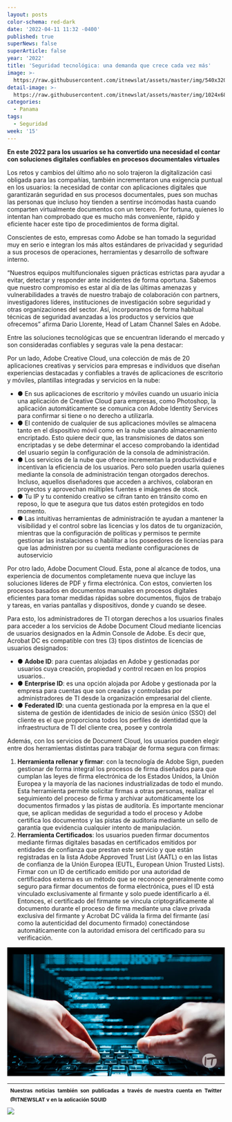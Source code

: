 ```yaml
---
layout: posts
color-schema: red-dark
date: '2022-04-11 11:32 -0400'
published: true
superNews: false
superArticle: false
year: '2022'
title: 'Seguridad tecnológica: una demanda que crece cada vez más'
image: >-
  https://raw.githubusercontent.com/itnewslat/assets/master/img/540x320/Seguridad-teclado-p.jpg
detail-image: >-
  https://raw.githubusercontent.com/itnewslat/assets/master/img/1024x680/Seguridad-teclado-g.jpg
categories:
  - Panama
tags:
  - Seguridad
week: '15'
---
```

**En este 2022 para los usuarios se ha convertido una necesidad el contar con soluciones digitales confiables en procesos documentales virtuales**

Los retos y cambios del último año no solo trajeron la digitalización casi obligada para las compañías, también incrementaron una exigencia puntual en los usuarios: la necesidad de contar con aplicaciones digitales que garantizarán seguridad en sus procesos documentales, pues son muchas las personas que incluso hoy tienden a sentirse incómodas hasta cuando comparten virtualmente documentos con un tercero. Por fortuna, quienes lo intentan han comprobado que es mucho más conveniente, rápido y eficiente hacer este tipo de procedimientos de forma digital. 

Conscientes de esto, empresas como Adobe se han tomado la seguridad muy en serio e integran los más altos estándares de privacidad y seguridad a sus procesos de operaciones, herramientas y desarrollo de software interno.

“Nuestros equipos multifuncionales siguen prácticas estrictas para ayudar a evitar, detectar y responder ante incidentes de forma oportuna. Sabemos que nuestro compromiso es estar al día de las últimas amenazas y vulnerabilidades a través de nuestro trabajo de colaboración con partners, investigadores líderes, instituciones de investigación sobre seguridad y otras organizaciones del sector. Así, incorporamos de forma habitual técnicas de seguridad avanzadas a los productos y servicios que ofrecemos” afirma Dario Llorente, Head of Latam Channel Sales en Adobe. 

Entre las soluciones tecnológicas que se encuentran liderando el mercado y son consideradas confiables y seguras vale la pena destacar:

Por un lado, Adobe Creative Cloud, una colección de más de 20 aplicaciones creativas y servicios para empresas e individuos que diseñan experiencias destacadas y confiables a través de aplicaciones de escritorio y móviles, plantillas integradas y servicios en la nube: 

- ●	En sus aplicaciones de escritorio y móviles cuando un usuario inicia una aplicación de Creative Cloud para empresas, como Photoshop, la aplicación automáticamente se comunica con Adobe Identity Services para confirmar si tiene o no derecho a utilizarla.  
- ●	El contenido de cualquier de sus aplicaciones móviles se almacena tanto en el dispositivo móvil como en la nube usando almacenamiento encriptado. Esto quiere decir que, las transmisiones de datos son encriptadas y se debe determinar el acceso comprobando la identidad del usuario según la configuración de la consola de administración.
- ●	Los servicios de la nube que ofrece incrementan la productividad e incentivan la eficiencia de los usuarios. Pero solo pueden usarla quienes mediante la consola de administración tengan otorgados derechos. Incluso, aquellos diseñadores que acceden a archivos, colaboran en proyectos y aprovechan múltiples fuentes e imágenes de stock. 
- ●	Tu IP y tu contenido creativo se cifran tanto en tránsito como en reposo, lo que te asegura que tus datos estén protegidos en todo momento.
- ●	Las intuitivas herramientas de administración te ayudan a mantener la visibilidad y el control sobre las licencias y los datos de tu organización, mientras que la configuración de políticas y permisos te permite gestionar las instalaciones o habilitar a los poseedores de licencias para que las administren por su cuenta mediante configuraciones de autoservicio

Por otro lado, Adobe Document Cloud. Esta, pone al alcance de todos, una experiencia de documentos completamente nueva que incluye las soluciones líderes de PDF y firma electrónica. Con estos, convierten los procesos basados en documentos manuales en procesos digitales eficientes para tomar medidas rápidas sobre documentos, flujos de trabajo y tareas, en varias pantallas y dispositivos, donde y cuando se desee. 

Para esto, los administradores de TI otorgan derechos a los usuarios finales para acceder a los servicios de Adobe Document Cloud mediante licencias de usuarios designados en la Admin Console de Adobe. Es decir que, Acrobat DC es compatible con tres (3) tipos distintos de licencias de usuarios designados:

- ●	**Adobe ID**: para cuentas alojadas en Adobe y gestionadas por usuarios cuya creación, propiedad y control recaen en los propios usuarios..
- ●	**Enterprise ID**: es una opción alojada por Adobe y gestionada por la empresa para cuentas que son creadas y controladas por administradores de TI desde la organización empresarial del cliente. 
- ●	**Federated ID**: una cuenta gestionada por la empresa en la que el sistema de gestión de identidades de inicio de sesión único (SSO) del cliente es el que proporciona todos los perfiles de identidad que la infraestructura de TI del cliente crea, posee y controla

Además, con los servicios de Document Cloud, los usuarios pueden elegir entre dos herramientas distintas para trabajar de forma segura con firmas:

1.	**Herramienta rellenar y firmar**: con la tecnología de Adobe Sign, pueden gestionar de forma integral los procesos de firma diseñados para que cumplan las leyes de firma electrónica de los Estados Unidos, la Unión Europea y la mayoría de las naciones industrializadas de todo el mundo. Esta herramienta permite solicitar firmas a otras personas, realizar el seguimiento del proceso de firma y archivar automáticamente los documentos firmados y las pistas de auditoría. Es importante mencionar que, se aplican medidas de seguridad a todo el proceso y Adobe certifica los documentos y las pistas de auditoría mediante un sello de garantía que evidencia cualquier intento de manipulación.
2.	**Herramienta Certificados**: los usuarios pueden firmar documentos mediante firmas digitales basadas en certificados emitidos por entidades de confianza que prestan este servicio y que están registradas en la lista Adobe Approved Trust List (AATL) o en las listas de confianza de la Unión Europea (EUTL, European Union Trusted Lists). Firmar con un ID de certificado emitido por una autoridad de certificados externa es un método que se reconoce generalmente como seguro para firmar documentos de forma electrónica, pues el ID está vinculado exclusivamente al firmante y solo puede identificarlo a él. Entonces, el certificado del firmante se vincula criptográficamente al documento durante el proceso de firma mediante una clave privada exclusiva del firmante y Acrobat DC válida la firma del firmante (así como la autenticidad del documento firmado) conectándose automáticamente con la autoridad emisora del certificado para su verificación.

![](https://raw.githubusercontent.com/itnewslat/assets/master/img/540x320/Seguridad-teclado-p.jpg)

<table style="height: 42px;" width="569">
<tbody>
<tr>
<td style="text-align: justify;"><sub><strong>Nuestras noticias también son publicadas a través de nuestra cuenta en Twitter <a href="https://twitter.com/itnewslat?lang=es">@ITNEWSLAT</a> y en la aplicación <a href="https://squidapp.co/en/">SQUID</a></strong></sub></td>
</tr>
</tbody>
</table>

<img src="https://tracker.metricool.com/c3po.jpg?hash=56f88a41e39ab42c063cc51676587a04"/>
